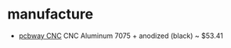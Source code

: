 # manufacture

- [pcbway CNC](https://www.pcbway.com/rapid-prototyping/manufacture/?type=1) CNC Aluminum 7075 + anodized (black) ~ $53.41
